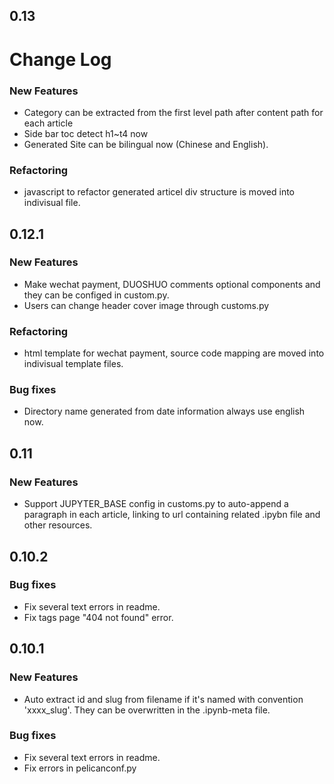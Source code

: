 ## 0.13
# Change Log
### New Features
* Category can be extracted from the first level path after content path for each article
* Side bar toc detect h1~t4 now
* Generated Site can be bilingual now (Chinese and English).

### Refactoring
* javascript to refactor generated articel div structure is moved into indivisual file.


## 0.12.1
### New Features
* Make wechat payment, DUOSHUO comments optional components and they can be configed in custom.py.
* Users can change header cover image through customs.py

### Refactoring
* html template for wechat payment, source code mapping are moved into indivisual template files.

### Bug fixes
* Directory name generated from date information always use english now.

## 0.11
### New Features
* Support JUPYTER_BASE config in customs.py to auto-append a paragraph in each article, linking to url containing related .ipybn file and other resources.


## 0.10.2
### Bug fixes
* Fix several text errors in readme.
* Fix tags page "404 not found" error.


## 0.10.1
### New Features
* Auto extract id and slug from filename if it's named with convention 'xxxx_slug'. They can be overwritten in the .ipynb-meta file.

### Bug fixes
* Fix several text errors in readme.
* Fix errors in pelicanconf.py






